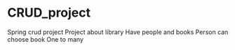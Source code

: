 # CRUD_project
Spring crud project
Project about library
Have people and books
Person can choose book
One to many

